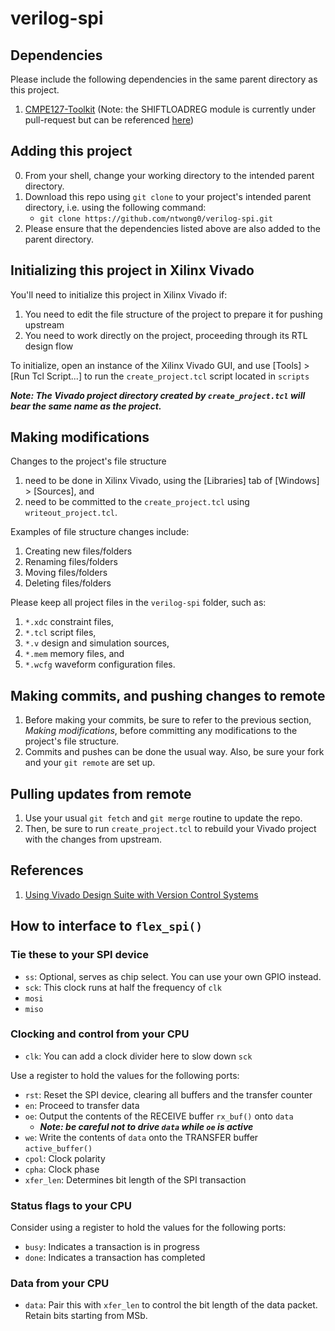 # verilog-spi
## Dependencies
Please include the following dependencies in the same parent directory as this project.
1. [CMPE127-Toolkit](https://github.com/kammce/CMPE127-Toolkit.git) (Note: the SHIFTLOADREG module is currently under pull-request but can be referenced [here](https://github.com/ntwong0/CMPE127-Toolkit/blob/master/src/Memory.v#L465))

## Adding this project
0. From your shell, change your working directory to the intended parent directory.
1. Download this repo using `git clone` to your project's intended parent directory, i.e. using the following command:
    * `git clone https://github.com/ntwong0/verilog-spi.git`
2. Please ensure that the dependencies listed above are also added to the parent directory.

## Initializing this project in Xilinx Vivado
You'll need to initialize this project in Xilinx Vivado if:
1. You need to edit the file structure of the project to prepare it for pushing upstream
2. You need to work directly on the project, proceeding through its RTL design flow 

To initialize, open an instance of the Xilinx Vivado GUI, and use [Tools] > [Run Tcl Script...] to run the `create_project.tcl` script located in `scripts`

***Note: The Vivado project directory created by `create_project.tcl` will bear the same name as the project.***

## Making modifications
Changes to the project's file structure
1. need to be done in Xilinx Vivado, using the [Libraries] tab of [Windows] > [Sources], and
2. need to be committed to the `create_project.tcl` using `writeout_project.tcl`.

Examples of file structure changes include:
1. Creating new files/folders
2. Renaming files/folders
3. Moving files/folders
4. Deleting files/folders

Please keep all project files in the `verilog-spi` folder, such as:
1. `*.xdc` constraint files,
2. `*.tcl` script files, 
3. `*.v` design and simulation sources,
4. `*.mem` memory files, and
5. `*.wcfg` waveform configuration files.

## Making commits, and pushing changes to remote
1. Before making your commits, be sure to refer to the previous section, *Making modifications*, before committing any modifications to the project's file structure.
2. Commits and pushes can be done the usual way. Also, be sure your fork and your `git remote` are set up.

## Pulling updates from remote
1. Use your usual `git fetch` and `git merge` routine to update the repo.
2. Then, be sure to run `create_project.tcl` to rebuild your Vivado project with the changes from upstream.

## References
1. [Using Vivado Design Suite with Version Control Systems](https://www.xilinx.com/support/documentation/application_notes/xapp1165.pdf)

## How to interface to `flex_spi()`
### Tie these to your SPI device
* `ss`: Optional, serves as chip select. You can use your own GPIO instead.
* `sck`: This clock runs at half the frequency of `clk`
* `mosi`
* `miso`
### Clocking and control from your CPU
* `clk`: You can add a clock divider here to slow down `sck`

Use a register to hold the values for the following ports:
* `rst`: Reset the SPI device, clearing all buffers and the transfer counter
* `en`: Proceed to transfer data 
* `oe`: Output the contents of the RECEIVE buffer `rx_buf()` onto `data`
    * ***Note: be careful not to drive `data` while `oe` is active***
* `we`: Write the contents of `data` onto the TRANSFER buffer `active_buffer()`
* `cpol`: Clock polarity
* `cpha`: Clock phase
* `xfer_len`: Determines bit length of the SPI transaction
### Status flags to your CPU
Consider using a register to hold the values for the following ports:
* `busy`: Indicates a transaction is in progress
* `done`: Indicates a transaction has completed
### Data from your CPU
* `data`: Pair this with `xfer_len` to control the bit length of the data packet. Retain bits starting from MSb.
